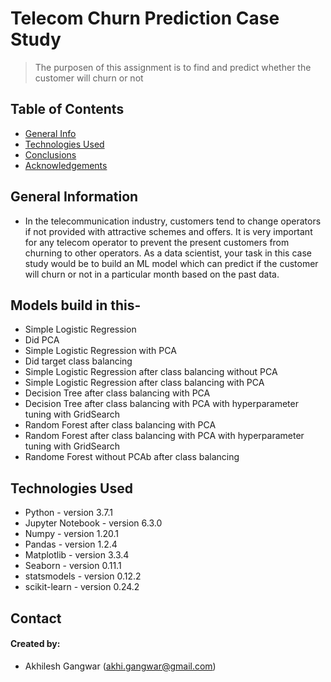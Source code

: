 # Telecom Churn Prediction Case Study
> The purposen of this assignment is to find and predict whether the customer will churn or not


## Table of Contents
* [General Info](#general-information)
* [Technologies Used](#technologies-used)
* [Conclusions](#conclusions)
* [Acknowledgements](#acknowledgements)

<!-- You can include any other section that is pertinent to your problem -->

## General Information
- In the telecommunication industry, customers tend to change operators if not provided with attractive schemes and offers. It is very important for any telecom operator to prevent the present customers from churning to other operators. As a data scientist, your task in this case study would be to build an ML model which can predict if the customer will churn or not in a particular month based on the past data.


<!-- You don't have to answer all the questions - just the ones relevant to your project. -->

## Models build in this-
- Simple Logistic Regression
- Did PCA
- Simple Logistic Regression with PCA
- Did target class balancing
- Simple Logistic Regression after class balancing without PCA
- Simple Logistic Regression after class balancing with PCA
- Decision Tree after class balancing with PCA
- Decision Tree after class balancing with PCA with hyperparameter tuning with GridSearch
- Random Forest after class balancing with PCA
- Random Forest after class balancing with PCA with hyperparameter tuning with GridSearch
- Randome Forest without PCAb after class balancing




<!-- You don't have to answer all the questions - just the ones relevant to your project. -->


## Technologies Used
- Python - version 3.7.1
- Jupyter Notebook - version 6.3.0
- Numpy - version 1.20.1
- Pandas - version 1.2.4
- Matplotlib - version 3.3.4
- Seaborn - version 0.11.1
- statsmodels - version  0.12.2
- scikit-learn - version 0.24.2

<!-- As the libraries versions keep on changing, it is recommended to mention the version of library used in this project -->


## Contact
#### Created by:
- Akhilesh Gangwar (akhi.gangwar@gmail.com)


<!-- Optional -->
<!-- ## License -->
<!-- This project is open source and available under the [... License](). -->

<!-- You don't have to include all sections - just the one's relevant to your project -->
